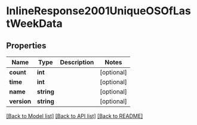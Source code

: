 # InlineResponse2001UniqueOSOfLastWeekData

## Properties
Name | Type | Description | Notes
------------ | ------------- | ------------- | -------------
**count** | **int** |  | [optional] 
**time** | **int** |  | [optional] 
**name** | **string** |  | [optional] 
**version** | **string** |  | [optional] 

[[Back to Model list]](../../README.md#documentation-for-models) [[Back to API list]](../../README.md#documentation-for-api-endpoints) [[Back to README]](../../README.md)

